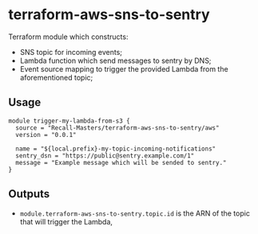 # terraform-aws-sns-to-sentry


Terraform module which constructs:

- SNS topic for incoming events;
- Lambda function which send messages to sentry by DNS;
- Event source mapping to trigger the provided Lambda from the aforementioned topic;

## Usage

```hcl
module trigger-my-lambda-from-s3 {
  source = "Recall-Masters/terraform-aws-sns-to-sentry/aws"
  version = "0.0.1"

  name = "${local.prefix}-my-topic-incoming-notifications"
  sentry_dsn = "https://public@sentry.example.com/1"
  message = "Example message which will be sended to sentry."
}
```

## Outputs

- `module.terraform-aws-sns-to-sentry.topic.id` is the ARN of the topic that will trigger the Lambda,

